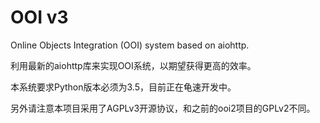 # OOI v3
Online Objects Integration (OOI) system based on aiohttp.

利用最新的aiohttp库来实现OOI系统，以期望获得更高的效率。

本系统要求Python版本必须为3.5，目前正在龟速开发中。

另外请注意本项目采用了AGPLv3开源协议，和之前的ooi2项目的GPLv2不同。
